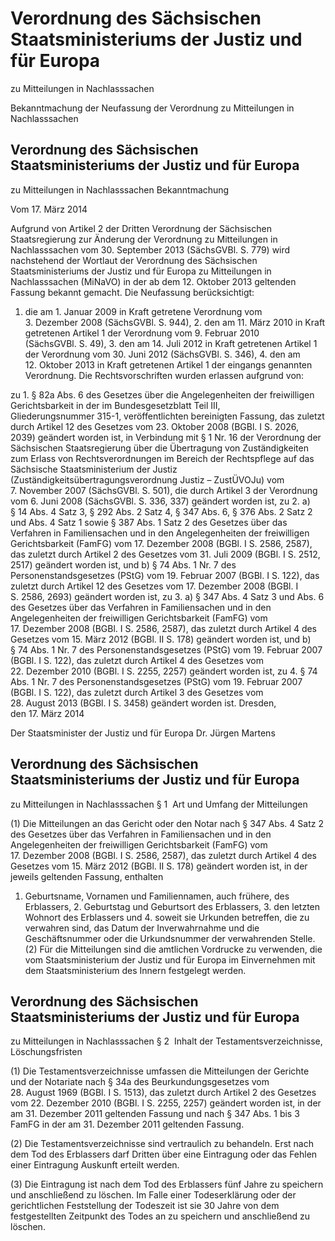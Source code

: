 # Verordnung des Sächsischen Staatsministeriums der Justiz und für Europa 
zu Mitteilungen in Nachlasssachen 


Bekanntmachung der Neufassung der Verordnung zu Mitteilungen in Nachlasssachen

## Verordnung des Sächsischen Staatsministeriums der Justiz und für Europa 
zu Mitteilungen in Nachlasssachen 
 Bekanntmachung

Vom 17. März 2014

Aufgrund von 
        Artikel 2 der Dritten Verordnung der Sächsischen Staatsregierung zur Änderung der Verordnung zu Mitteilungen in Nachlasssachen vom 30. September 2013 (SächsGVBl. S. 779) wird nachstehend der Wortlaut der Verordnung des Sächsischen Staatsministeriums der Justiz und für Europa zu Mitteilungen in Nachlasssachen (MiNaVO) in der ab dem 12. Oktober 2013 geltenden Fassung bekannt gemacht. Die Neufassung berücksichtigt:

1. die am 1. Januar 2009 in Kraft getretene 
          Verordnung vom 3. Dezember 2008 (SächsGVBl. S. 944), 2. den am 11. März 2010 in Kraft getretenen 
          Artikel 1 der Verordnung vom 9. Februar 2010 (SächsGVBl. S. 49), 3. den am 14. Juli 2012 in Kraft getretenen 
          Artikel 1 der Verordnung vom 30. Juni 2012 (SächsGVBl. S. 346), 4. den am 12. Oktober 2013 in Kraft getretenen 
          Artikel 1 der eingangs genannten Verordnung. Die Rechtsvorschriften wurden erlassen aufgrund von:

zu 1. § 82a Abs. 6 des Gesetzes über die Angelegenheiten der freiwilligen Gerichtsbarkeit in der im Bundesgesetzblatt Teil III, Gliederungsnummer 315-1, veröffentlichten bereinigten Fassung, das zuletzt durch Artikel 12 des Gesetzes vom 23. Oktober 2008 (BGBl. I S. 2026, 2039) geändert worden ist, in Verbindung mit § 1 Nr. 16 der Verordnung der Sächsischen Staatsregierung über die Übertragung von Zuständigkeiten zum Erlass von Rechtsverordnungen im Bereich der Rechtspflege auf das Sächsische Staatsministerium der Justiz (Zuständigkeitsübertragungsverordnung Justiz – 
          ZustÜVOJu) vom 7. November 2007 (SächsGVBl. S. 501), die durch Artikel 3 der Verordnung vom 6. Juni 2008 (SächsGVBl. S. 336, 337) geändert worden ist, zu 2. a) § 14 Abs. 4 Satz 3, § 292 Abs. 2 Satz 4, § 347 Abs. 6, § 376 Abs. 2 Satz 2 und Abs. 4 Satz 1 sowie § 387 Abs. 1 Satz 2 des 
          Gesetzes über das Verfahren in Familiensachen und in den Angelegenheiten der freiwilligen Gerichtsbarkeit (FamFG) vom 17. Dezember 2008 (BGBl. I S. 2586, 2587), das zuletzt durch Artikel 2 des Gesetzes vom 31. Juli 2009 (BGBl. I S. 2512, 2517) geändert worden ist, und b) § 74 Abs. 1 Nr. 7 des 
            Personenstandsgesetzes (PStG) vom 19. Februar 2007 (BGBl. I S. 122), das zuletzt durch Artikel 12 des Gesetzes vom 17. Dezember 2008 (BGBl. I S. 2586, 2693) geändert worden ist, zu 3. a) § 347 Abs. 4 Satz 3 und Abs. 6 des 
          Gesetzes über das Verfahren in Familiensachen und in den Angelegenheiten der freiwilligen Gerichtsbarkeit (FamFG) vom 17. Dezember 2008 (BGBl. I S. 2586, 2587), das zuletzt durch Artikel 4 des Gesetzes vom 15. März 2012 (BGBl. II S. 178) geändert worden ist, und b) § 74 Abs. 1 Nr. 7 des 
            Personenstandsgesetzes (PStG) vom 19. Februar 2007 (BGBl. I S. 122), das zuletzt durch Artikel 4 des Gesetzes vom 22. Dezember 2010 (BGBl. I S. 2255, 2257) geändert worden ist, zu 4. § 74 Abs. 1 Nr. 7 des 
            Personenstandsgesetzes (PStG) vom 19. Februar 2007 (BGBl. I S. 122), das zuletzt durch Artikel 3 des Gesetzes vom 28. August 2013 (BGBl. I S. 3458) geändert worden ist. Dresden, den 17. März 2014

Der Staatsminister der Justiz und für Europa 
           Dr. Jürgen Martens


## Verordnung des Sächsischen Staatsministeriums der Justiz und für Europa 
zu Mitteilungen in Nachlasssachen 
 § 1  Art und Umfang der Mitteilungen

(1) Die Mitteilungen an das Gericht oder den Notar nach § 347 Abs. 4 Satz 2 des 
        Gesetzes über das Verfahren in Familiensachen und in den Angelegenheiten der freiwilligen Gerichtsbarkeit (FamFG) vom 17. Dezember 2008 (BGBl. I S. 2586, 2587), das zuletzt durch Artikel 4 des Gesetzes vom 15. März 2012 (BGBl. II S. 178) geändert worden ist, in der jeweils geltenden Fassung, enthalten

1. Geburtsname, Vornamen und Familiennamen, auch frühere, des Erblassers, 2. Geburtstag und Geburtsort des Erblassers, 3. den letzten Wohnort des Erblassers und 4. soweit sie Urkunden betreffen, die zu verwahren sind, das Datum der Inverwahrnahme und die Geschäftsnummer oder die Urkundsnummer der verwahrenden Stelle. (2) Für die Mitteilungen sind die amtlichen Vordrucke zu verwenden, die vom Staatsministerium der Justiz und für Europa im Einvernehmen mit dem Staatsministerium des Innern festgelegt werden.


## Verordnung des Sächsischen Staatsministeriums der Justiz und für Europa 
zu Mitteilungen in Nachlasssachen 
 § 2  Inhalt der Testamentsverzeichnisse, Löschungsfristen

(1) Die Testamentsverzeichnisse umfassen die Mitteilungen der Gerichte und der Notariate nach § 34a des 
        Beurkundungsgesetzes vom 28. August 1969 (BGBl. I S. 1513), das zuletzt durch Artikel 2 des Gesetzes vom 22. Dezember 2010 (BGBl. I S. 2255, 2257) geändert worden ist, in der am 31. Dezember 2011 geltenden Fassung und nach § 347 Abs. 1 bis 3 
        FamFG in der am 31. Dezember 2011 geltenden Fassung.

(2) Die Testamentsverzeichnisse sind vertraulich zu behandeln. Erst nach dem Tod des Erblassers darf Dritten über eine Eintragung oder das Fehlen einer Eintragung Auskunft erteilt werden.

(3) Die Eintragung ist nach dem Tod des Erblassers fünf Jahre zu speichern und anschließend zu löschen. Im Falle einer Todeserklärung oder der gerichtlichen Feststellung der Todeszeit ist sie 30 Jahre von dem festgestellten Zeitpunkt des Todes an zu speichern und anschließend zu löschen.

